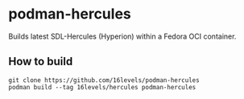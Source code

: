 # podman-hercules
Builds latest SDL-Hercules (Hyperion) within a Fedora OCI container.

## How to build
```
git clone https://github.com/16levels/podman-hercules
podman build --tag 16levels/hercules podman-hercules
```

